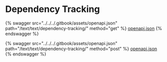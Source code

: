 # Dependency Tracking

{% swagger src="../../../.gitbook/assets/openapi.json" path="/text/text/dependency-tracking/" method="get" %}
[openapi.json](../../../.gitbook/assets/openapi.json)
{% endswagger %}

{% swagger src="../../../.gitbook/assets/openapi.json" path="/text/text/dependency-tracking/" method="post" %}
[openapi.json](../../../.gitbook/assets/openapi.json)
{% endswagger %}
